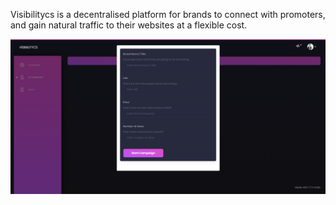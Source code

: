 Visibilitycs is a decentralised platform for brands to connect with promoters, and gain natural traffic to their websites at a flexible cost.

![Visibilitycs](https://github.com/ArjunInventor/Visibilitics/blob/master/visibilitics.png)

